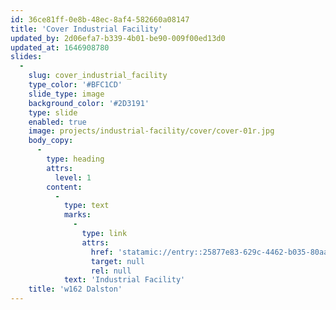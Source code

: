 ```yaml
---
id: 36ce81ff-0e8b-48ec-8af4-582660a08147
title: 'Cover Industrial Facility'
updated_by: 2d06efa7-b339-4b01-be90-009f00ed13d0
updated_at: 1646908780
slides:
  -
    slug: cover_industrial_facility
    type_color: '#BFC1CD'
    slide_type: image
    background_color: '#2D3191'
    type: slide
    enabled: true
    image: projects/industrial-facility/cover/cover-01r.jpg
    body_copy:
      -
        type: heading
        attrs:
          level: 1
        content:
          -
            type: text
            marks:
              -
                type: link
                attrs:
                  href: 'statamic://entry::25877e83-629c-4462-b035-80aace36cb92'
                  target: null
                  rel: null
            text: 'Industrial Facility'
    title: 'w162 Dalston'
---
```

